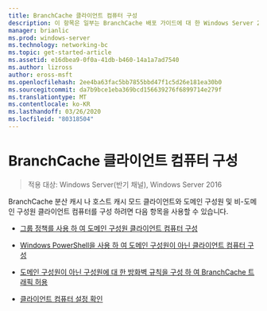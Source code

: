 ```yaml
---
title: BranchCache 클라이언트 컴퓨터 구성
description: 이 항목은 일부는 BranchCache 배포 가이드에 대 한 Windows Server 2016, 지사에 WAN 대역폭 사용량을 최적화 하기 위해 분산 및 호스트 캐시 모드로 BranchCache를 배포 하는 방법을 보여 주는
manager: brianlic
ms.prod: windows-server
ms.technology: networking-bc
ms.topic: get-started-article
ms.assetid: e16dbea9-0f0a-41db-b460-14a1a7ad7540
ms.author: lizross
author: eross-msft
ms.openlocfilehash: 2ee4ba63fac5bb7855bbd47f1c5d26e181ea30b0
ms.sourcegitcommit: da7b9bce1eba369bcd156639276f6899714e279f
ms.translationtype: MT
ms.contentlocale: ko-KR
ms.lasthandoff: 03/26/2020
ms.locfileid: "80318504"
---
```

# <a name="configure-branchcache-client-computers"></a>BranchCache 클라이언트 컴퓨터 구성

>적용 대상: Windows Server(반기 채널), Windows Server 2016

BranchCache 분산 캐시 나 호스트 캐시 모드 클라이언트와 도메인 구성원 및 비-도메인 구성원 클라이언트 컴퓨터를 구성 하려면 다음 항목을 사용할 수 있습니다.  
  
-   [그룹 정책를 사용 하 여 도메인 구성원 클라이언트 컴퓨터 구성](../../branchcache/deploy/Use-Group-Policy-to-Configure-Domain-Member-Client-Computers.md)  
  
-   [Windows PowerShell을 사용 하 여 도메인 구성원이 아닌 클라이언트 컴퓨터 구성](../../branchcache/deploy/Use-Windows-PowerShell-to-Configure-Non-Domain-Member-Client-Computers.md)  
  
-   [도메인 구성원이 아닌 구성원에 대 한 방화벽 규칙을 구성 하 여 BranchCache 트래픽 허용](../../branchcache/deploy/Configure-Firewall-Rules-for-Non-Domain-Members-to-Allow-BranchCache-Traffic.md)  
  
-   [클라이언트 컴퓨터 설정 확인](../../branchcache/deploy/Verify-Client-Computer-Settings.md)  
  


